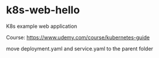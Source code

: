 # k8s-web-hello
K8s example web application

Course:
https://www.udemy.com/course/kubernetes-guide

move deployment.yaml and service.yaml to the parent folder
